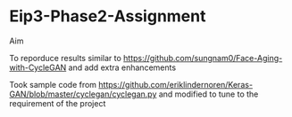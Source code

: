 # Eip3-Phase2-Assignment

Aim 

To reporduce results similar to https://github.com/sungnam0/Face-Aging-with-CycleGAN and add extra enhancements

Took sample code from https://github.com/eriklindernoren/Keras-GAN/blob/master/cyclegan/cyclegan.py and modified to tune to the requirement of the project
